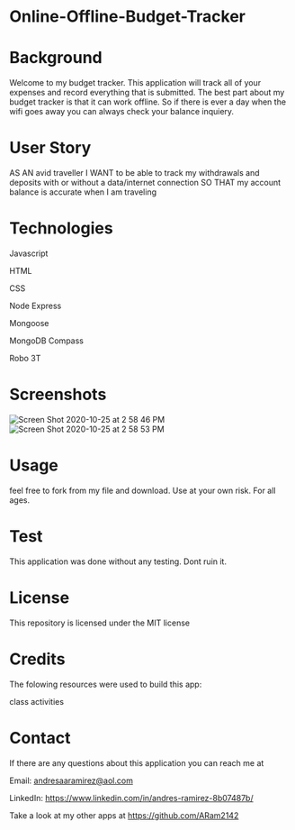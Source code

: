 # Online-Offline-Budget-Tracker

# Background
Welcome to my budget tracker. This application will track all of your expenses and record everything that is submitted. The best part about my budget tracker is that it can work offline. So if there is ever a day when the wifi goes away you can always check your balance inquiery.

# User Story
AS AN avid traveller
I WANT to be able to track my withdrawals and deposits with or without a data/internet connection
SO THAT my account balance is accurate when I am traveling

# Technologies
Javascript

HTML

CSS

Node Express

Mongoose

MongoDB Compass

Robo 3T

# Screenshots 
![Screen Shot 2020-10-25 at 2 58 46 PM](https://user-images.githubusercontent.com/65634748/97116348-d48ebe80-16d2-11eb-86e3-a8c7bdc49da7.png)
![Screen Shot 2020-10-25 at 2 58 53 PM](https://user-images.githubusercontent.com/65634748/97116354-d6f11880-16d2-11eb-9846-32b44a758609.png)

# Usage
feel free to fork from my file and download. Use at your own risk. For all ages.

# Test
This application was done without any testing. Dont ruin it.

# License
This repository is licensed under the MIT license

# Credits
The folowing resources were used to build this app:

class activities

# Contact
If there are any questions about this application you can reach me at

Email: andresaaramirez@aol.com

LinkedIn: https://www.linkedin.com/in/andres-ramirez-8b07487b/

Take a look at my other apps at https://github.com/ARam2142